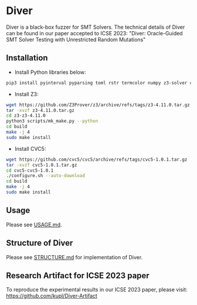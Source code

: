 # Diver
Diver is a black-box fuzzer for SMT Solvers. The technical details of Diver can be found in our paper accepted to ICSE 2023: "Diver: Oracle-Guided SMT Solver Testing with Unrestricted Random Mutations"

## Installation

* Install Python libraries below:
```bash
pip3 install pyinterval pyparsing toml rstr termcolor numpy z3-solver cvc5
```

* Install Z3:
```bash
wget https://github.com/Z3Prover/z3/archive/refs/tags/z3-4.11.0.tar.gz
tar -xvzf z3-4.11.0.tar.gz
cd z3-z3-4.11.0
python3 scripts/mk_make.py --python
cd build
make -j 4
sudo make install
```

* Install CVC5:
```bash
wget https://github.com/cvc5/cvc5/archive/refs/tags/cvc5-1.0.1.tar.gz
tar -xvzf cvc5-1.0.1.tar.gz
cd cvc5-cvc5-1.0.1
./configure.sh --auto-download
cd build
make -j 4 
sudo make install
```

## Usage
Please see [USAGE.md](./USAGE.md).

## Structure of Diver
Please see [STRUCTURE.md](https://github.com/kupl/Diver/blob/main/STRUCTURE.md) for implementation of Diver.

## Research Artifact for ICSE 2023 paper
To reproduce the experimental results in our ICSE 2023 paper, please visit: https://github.com/kupl/Diver-Artifact
